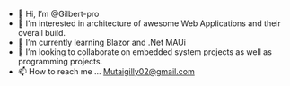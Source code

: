 - 👋 Hi, I’m @Gilbert-pro
- 👀 I’m interested in architecture of awesome Web Applications and their overall build.
- 🌱 I’m currently learning Blazor and .Net MAUi
- 💞️ I’m looking to collaborate on embedded system projects as well as programming projects.
- 📫 How to reach me ... Mutaigilly02@gmail.com

<!---
Gilbert-pro/Gilbert-pro is a ✨ special ✨ repository because its `README.md` (this file) appears on your GitHub profile.
You can click the Preview link to take a look at your changes.
--->
